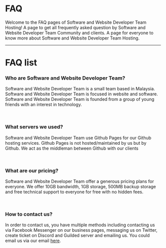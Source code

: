 <h1>FAQ</h1>
<p>Welcome to the FAQ pages of Software and Website Developer Team Hosting! A page to get all frequently asked question by Software and Website Developer Team Community and clients. A page for everyone to know more about Software and Website Developer Team Hosting.</p>
<hr>
<h1>FAQ list</h1>
<h3>Who are Software and Website Developer Team?</h3>
<p>Software and Website Developer Team is a small team based in Malaysia. Software and Website Developer Team is focused in website and software. Software and Website Developer Team is founded from a group of young friends with an interest in technology.</p>
<br>
<h3>What servers we used?</h3>
<p>Software and Website Developer Team use Github Pages for our Github hosting services. Github Pages is not hosted/maintained by us but by Github. We act as the middleman between Github with our clients</p>
<br>
<h3>What are our pricing?</h3>
<p>Software and Website Developer Team offer a generous pricing plans for everyone. We offer 10GB bandwidth, 1GB storage, 500MB backup storage and free technical support to everyone for free with no hidden fees.</p>
<br>
<h3>How to contact us?</h3>
<p>In order to contact us, you have multiple methods including contacting us via Facebook Messenger on our business pages, messaging us on Twitter, create ticket on Discord and Guilded server and emailing us. You could email us via our email <a href="mailto:support@softwareandwebsitedeveloperteam.freshdesk.com">here</a>.</p>
